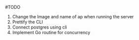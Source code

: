 
#TODO

1. Change the Image and name of ap when running the server
2. Prettify the CLI
3. Connect postgres using cli
4. Implement Go routine for concurrency